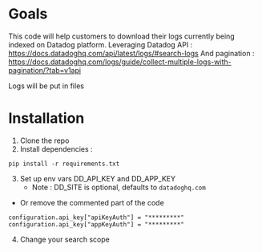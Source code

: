 # Goals

This code will help customers to download their logs currently being indexed on Datadog platform.
Leveraging Datadog API : https://docs.datadoghq.com/api/latest/logs/#search-logs
And pagination : https://docs.datadoghq.com/logs/guide/collect-multiple-logs-with-pagination/?tab=v1api

Logs will be put in files

# Installation

1. Clone the repo
2. Install dependencies :
```
pip install -r requirements.txt
```

3. Set up env vars DD_API_KEY and DD_APP_KEY
    * Note : DD_SITE is optional, defaults to `datadoghq.com`
* Or remove the commented part of the code
```
configuration.api_key["apiKeyAuth"] = "*********"
configuration.api_key["appKeyAuth"] = "*********"
```
4. Change your search scope